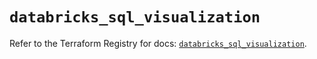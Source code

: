 # `databricks_sql_visualization`

Refer to the Terraform Registry for docs: [`databricks_sql_visualization`](https://registry.terraform.io/providers/databricks/databricks/1.40.0/docs/resources/sql_visualization).
